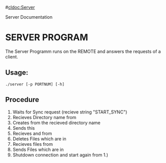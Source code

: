 #<cldoc:Server>

Server Documentation

SERVER PROGRAM
===================

The Server Programm runs on the REMOTE and answers the requests of a client.

Usage:
-------
`./server [-p PORTNUM] [-h]`

Procedure
-----------

1. Waits for Sync request (recieve string "START_SYNC")
1. Recieves Directory name from <SyncingClient>
1. Creates <fileList> from the recieved directory name
1. Sends this <fileList>
1. Recieves <filesToDelete> and <filesToTransfer> from <SyncingClient>
1. Deletes Files which are in <filesToDelete>
1. Recieves files from <SyncingClient> 
1. Sends Files which are in <filesToTransfer>
1. Shutdown connection and start again from 1.)
